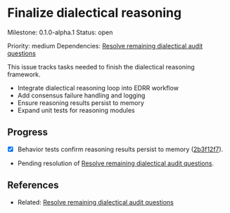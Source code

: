 # Finalize dialectical reasoning
Milestone: 0.1.0-alpha.1
Status: open

Priority: medium
Dependencies: [Resolve remaining dialectical audit questions](Resolve-remaining-dialectical-audit-questions.md)


This issue tracks tasks needed to finish the dialectical reasoning framework.

- Integrate dialectical reasoning loop into EDRR workflow
- Add consensus failure handling and logging
- Ensure reasoning results persist to memory
- Expand unit tests for reasoning modules

## Progress

- [x] Behavior tests confirm reasoning results persist to memory ([2b3f12f7](../commit/2b3f12f7)).
- Pending resolution of [Resolve remaining dialectical audit questions](Resolve-remaining-dialectical-audit-questions.md).

## References

- Related: [Resolve remaining dialectical audit questions](Resolve-remaining-dialectical-audit-questions.md)
